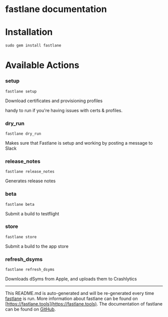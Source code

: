 fastlane documentation
================
# Installation
```
sudo gem install fastlane
```
# Available Actions
### setup
```
fastlane setup
```
Download certificates and provisioning profiles

handy to run if you're having issues with certs & profiles.
### dry_run
```
fastlane dry_run
```
Makes sure that Fastlane is setup and working by posting a message to Slack
### release_notes
```
fastlane release_notes
```
Generates release notes
### beta
```
fastlane beta
```
Submit a build to testflight
### store
```
fastlane store
```
Submit a build to the app store
### refresh_dsyms
```
fastlane refresh_dsyms
```
Downloads dSyms from Apple, and uploads them to Crashlytics

----

This README.md is auto-generated and will be re-generated every time [fastlane](https://fastlane.tools) is run.
More information about fastlane can be found on [https://fastlane.tools](https://fastlane.tools).
The documentation of fastlane can be found on [GitHub](https://github.com/fastlane/fastlane/tree/master/fastlane).
